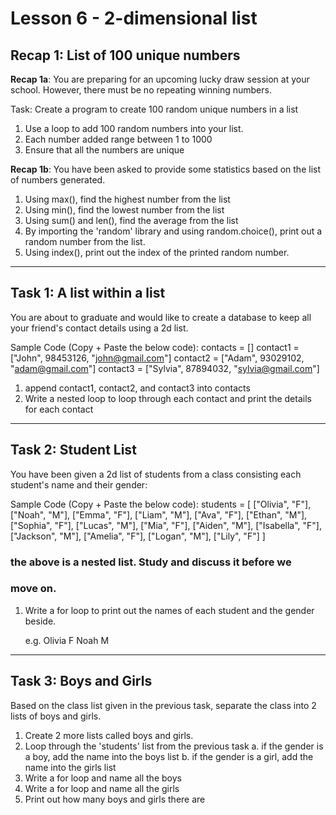 # Lesson 6 - 2-dimensional list

## Recap 1: List of 100 unique numbers
**Recap 1a**:
You are preparing for an upcoming lucky draw session at your
school. However, there must be no repeating winning numbers.

Task: Create a program to create 100 random unique numbers in
a list
1. Use a loop to add 100 random numbers into your list.
2. Each number added range between 1 to 1000
3. Ensure that all the numbers are unique

**Recap 1b**:
You have been asked to provide some statistics based on the
list of numbers generated.

1. Using max(), find the highest number from the list
2. Using min(), find the lowest number from the list
3. Using sum() and len(), find the average from the list
4. By importing the 'random' library and using random.choice(),
   print out a random number from the list.
5. Using index(), print out the index of the printed random
   number.

---------------------------------------------------------------

## Task 1: A list within a list 

You are about to graduate and would like to create a database
to keep all your friend's contact details using a 2d list.

Sample Code (Copy + Paste the below code):
contacts = []
contact1 = ["John", 98453126, "john@gmail.com"]
contact2 = ["Adam", 93029102, "adam@gmail.com"]
contact3 = ["Sylvia", 87894032, "sylvia@gmail.com"]

1. append contact1, contact2, and contact3 into contacts
2. Write a nested loop to loop through each contact and print
   the details for each contact

---------------------------------------------------------------

## Task 2: Student List
You have been given a 2d list of students from a class
consisting each student's name and their gender:

Sample Code (Copy + Paste the below code):
students = [
    ["Olivia", "F"], ["Noah", "M"], ["Emma", "F"],
    ["Liam", "M"], ["Ava", "F"], ["Ethan", "M"],
    ["Sophia", "F"], ["Lucas", "M"], ["Mia", "F"],
    ["Aiden", "M"], ["Isabella", "F"], ["Jackson", "M"],
    ["Amelia", "F"], ["Logan", "M"], ["Lily", "F"]
]
### the above is a nested list. Study and discuss it before we
### move on.

1. Write a for loop to print out the names of each student and
   the gender beside.
   
   e.g. Olivia F
        Noah M

---------------------------------------------------------------

## Task 3: Boys and Girls
Based on the class list given in the previous task, separate
the class into 2 lists of boys and girls.

1. Create 2 more lists called boys and girls.
2. Loop through the 'students' list from the previous task
   a. if the gender is a boy, add the name into the boys list
   b. if the gender is a girl, add the name into the girls list
3. Write a for loop and name all the boys
4. Write a for loop and name all the girls
5. Print out how many boys and girls there are

